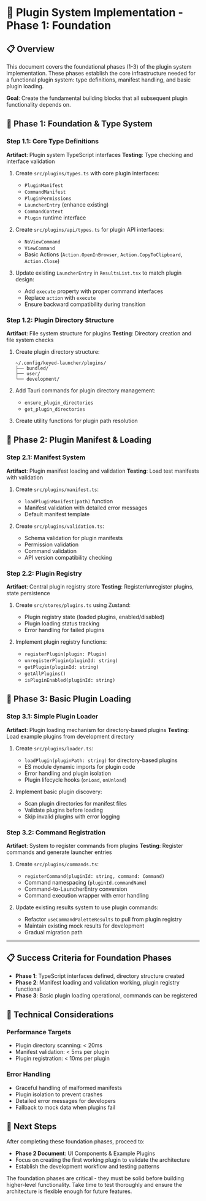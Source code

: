 # 🔌 Plugin System Implementation - Phase 1: Foundation

## 📋 Overview

This document covers the foundational phases (1-3) of the plugin system implementation. These phases establish the core infrastructure needed for a functional plugin system: type definitions, manifest handling, and basic plugin loading.

**Goal**: Create the fundamental building blocks that all subsequent plugin functionality depends on.

## 🎯 Phase 1: Foundation & Type System

### Step 1.1: Core Type Definitions
**Artifact**: Plugin system TypeScript interfaces
**Testing**: Type checking and interface validation

1. Create `src/plugins/types.ts` with core plugin interfaces:
   - `PluginManifest`
   - `CommandManifest` 
   - `PluginPermissions`
   - `LauncherEntry` (enhance existing)
   - `CommandContext`
   - `Plugin` runtime interface

2. Create `src/plugins/api/types.ts` for plugin API interfaces:
   - `NoViewCommand`
   - `ViewCommand`
   - Basic Actions (`Action.OpenInBrowser`, `Action.CopyToClipboard`, `Action.Close`)

3. Update existing `LauncherEntry` in `ResultsList.tsx` to match plugin design:
   - Add `execute` property with proper command interfaces
   - Replace `action` with `execute`
   - Ensure backward compatibility during transition

### Step 1.2: Plugin Directory Structure
**Artifact**: File system structure for plugins
**Testing**: Directory creation and file system checks

1. Create plugin directory structure:
   ```
   ~/.config/keyed-launcher/plugins/
   ├── bundled/
   ├── user/
   └── development/
   ```

2. Add Tauri commands for plugin directory management:
   - `ensure_plugin_directories`
   - `get_plugin_directories`

3. Create utility functions for plugin path resolution

## 🎯 Phase 2: Plugin Manifest & Loading

### Step 2.1: Manifest System
**Artifact**: Plugin manifest loading and validation
**Testing**: Load test manifests with validation

1. Create `src/plugins/manifest.ts`:
   - `loadPluginManifest(path)` function
   - Manifest validation with detailed error messages
   - Default manifest template

2. Create `src/plugins/validation.ts`:
   - Schema validation for plugin manifests
   - Permission validation
   - Command validation
   - API version compatibility checking

### Step 2.2: Plugin Registry
**Artifact**: Central plugin registry store
**Testing**: Register/unregister plugins, state persistence

1. Create `src/stores/plugins.ts` using Zustand:
   - Plugin registry state (loaded plugins, enabled/disabled)
   - Plugin loading status tracking
   - Error handling for failed plugins

2. Implement plugin registry functions:
   - `registerPlugin(plugin: Plugin)`
   - `unregisterPlugin(pluginId: string)`
   - `getPlugin(pluginId: string)`
   - `getAllPlugins()`
   - `isPluginEnabled(pluginId: string)`

## 🎯 Phase 3: Basic Plugin Loading

### Step 3.1: Simple Plugin Loader
**Artifact**: Plugin loading mechanism for directory-based plugins
**Testing**: Load example plugins from development directory

1. Create `src/plugins/loader.ts`:
   - `loadPlugin(pluginPath: string)` for directory-based plugins
   - ES module dynamic imports for plugin code
   - Error handling and plugin isolation
   - Plugin lifecycle hooks (`onLoad`, `onUnload`)

2. Implement basic plugin discovery:
   - Scan plugin directories for manifest files
   - Validate plugins before loading
   - Skip invalid plugins with error logging

### Step 3.2: Command Registration
**Artifact**: System to register commands from plugins
**Testing**: Register commands and generate launcher entries

1. Create `src/plugins/commands.ts`:
   - `registerCommand(pluginId: string, command: Command)`
   - Command namespacing (`pluginId.commandName`)
   - Command-to-LauncherEntry conversion
   - Command execution wrapper with error handling

2. Update existing results system to use plugin commands:
   - Refactor `useCommandPaletteResults` to pull from plugin registry
   - Maintain existing mock results for development
   - Gradual migration path

---

## 📋 Success Criteria for Foundation Phases

- **Phase 1**: TypeScript interfaces defined, directory structure created
- **Phase 2**: Manifest loading and validation working, plugin registry functional
- **Phase 3**: Basic plugin loading operational, commands can be registered

## 🔧 Technical Considerations

### Performance Targets
- Plugin directory scanning: < 20ms
- Manifest validation: < 5ms per plugin
- Plugin registration: < 10ms per plugin

### Error Handling
- Graceful handling of malformed manifests
- Plugin isolation to prevent crashes
- Detailed error messages for developers
- Fallback to mock data when plugins fail

## 🚀 Next Steps

After completing these foundation phases, proceed to:
- **Phase 2 Document**: UI Components & Example Plugins
- Focus on creating the first working plugin to validate the architecture
- Establish the development workflow and testing patterns

The foundation phases are critical - they must be solid before building higher-level functionality. Take time to test thoroughly and ensure the architecture is flexible enough for future features.
